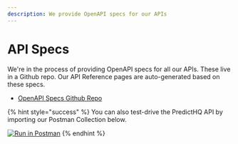 ```yaml
---
description: We provide OpenAPI specs for our APIs
---
```


# API Specs

We're in the process of providing OpenAPI specs for all our APIs. These live in a Github repo. Our API Reference pages are auto-generated based on these specs.

* [OpenAPI Specs Github Repo](https://github.com/predicthq/api-specs)

{% hint style="success" %}
You can also test-drive the PredictHQ API by importing our Postman Collection below.&#x20;

[![Run in Postman](https://run.pstmn.io/button.svg)](https://god.gw.postman.com/run-collection/30781535-c2432730-7b3f-417f-8e8f-1153c9176bd6?action=collection%2Ffork\&source=rip_markdown\&collection-url=entityId%3D30781535-c2432730-7b3f-417f-8e8f-1153c9176bd6%26entityType%3Dcollection%26workspaceId%3D2185441d-0210-43a4-a306-6a0b5f962481)
{% endhint %}
